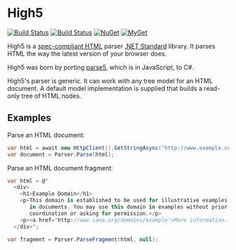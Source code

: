 # High5

[![Build Status][win-build-badge]][win-builds]
[![Build Status][nix-build-badge]][nix-builds]
[![NuGet][nuget-badge]][nuget-pkg]
[![MyGet][myget-badge]][edge-pkgs]

High5 is a [spec-compliant HTML][html] parser [.NET Standard][netstd] library.
It parses HTML the way the latest version of your browser does.

High5 was born by porting [parse5][parse5], which is in JavaScript, to C#.

High5's parser is generic. It can work with any tree model for an HTML
document. A default model implementation is supplied that builds a read-only
tree of HTML nodes.


## Examples

Parse an HTML document:

```c#
var html = await new HttpClient().GetStringAsync("http://www.example.com/");
var document = Parser.Parse(html);
```

Parse an HTML document fragment:

```c#
var html = @"
  <div>
    <h1>Example Domain</h1>
    <p>This domain is established to be used for illustrative examples
       in documents. You may use this domain in examples without prior
       coordination or asking for permission.</p>
    <p><a href='http://www.iana.org/domains/example'>More information...</a></p>
  </div>";

var fragment = Parser.ParseFragment(html, null);
```


[win-build-badge]: https://img.shields.io/appveyor/ci/raboof/high5/master.svg?label=windows
[win-builds]: https://ci.appveyor.com/project/raboof/high5
[nix-build-badge]: https://img.shields.io/travis/atifaziz/High5/master.svg?label=linux
[nix-builds]: https://travis-ci.org/atifaziz/High5
[myget-badge]: https://img.shields.io/myget/raboof/vpre/High5.svg?label=myget
[edge-pkgs]: https://www.myget.org/feed/raboof/package/nuget/High5
[nuget-badge]: https://img.shields.io/nuget/v/High5.svg
[nuget-pkg]: https://www.nuget.org/packages/High5
[html]: https://html.spec.whatwg.org
[netstd]: https://docs.microsoft.com/en-us/dotnet/standard/net-standard
[parse5]: https://github.com/inikulin/parse5
